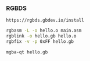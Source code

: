 ### RGBDS

```
https://rgbds.gbdev.io/install
```


```bash
rgbasm -L -o hello.o main.asm
rgblink -o hello.gb hello.o
rgbfix -v -p 0xFF hello.gb
```

```bash
mgba-qt hello.gb
```
